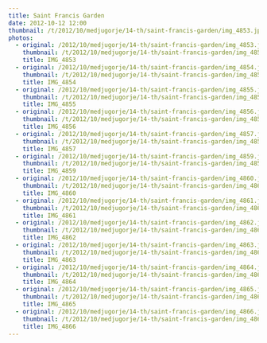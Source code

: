 ```yaml
---
title: Saint Francis Garden
date: 2012-10-12 12:00
thumbnail: /t/2012/10/medjugorje/14-th/saint-francis-garden/img_4853.jpg
photos:
  - original: /2012/10/medjugorje/14-th/saint-francis-garden/img_4853.jpg
    thumbnail: /t/2012/10/medjugorje/14-th/saint-francis-garden/img_4853.jpg
    title: IMG_4853
  - original: /2012/10/medjugorje/14-th/saint-francis-garden/img_4854.jpg
    thumbnail: /t/2012/10/medjugorje/14-th/saint-francis-garden/img_4854.jpg
    title: IMG_4854
  - original: /2012/10/medjugorje/14-th/saint-francis-garden/img_4855.jpg
    thumbnail: /t/2012/10/medjugorje/14-th/saint-francis-garden/img_4855.jpg
    title: IMG_4855
  - original: /2012/10/medjugorje/14-th/saint-francis-garden/img_4856.jpg
    thumbnail: /t/2012/10/medjugorje/14-th/saint-francis-garden/img_4856.jpg
    title: IMG_4856
  - original: /2012/10/medjugorje/14-th/saint-francis-garden/img_4857.jpg
    thumbnail: /t/2012/10/medjugorje/14-th/saint-francis-garden/img_4857.jpg
    title: IMG_4857
  - original: /2012/10/medjugorje/14-th/saint-francis-garden/img_4859.jpg
    thumbnail: /t/2012/10/medjugorje/14-th/saint-francis-garden/img_4859.jpg
    title: IMG_4859
  - original: /2012/10/medjugorje/14-th/saint-francis-garden/img_4860.jpg
    thumbnail: /t/2012/10/medjugorje/14-th/saint-francis-garden/img_4860.jpg
    title: IMG_4860
  - original: /2012/10/medjugorje/14-th/saint-francis-garden/img_4861.jpg
    thumbnail: /t/2012/10/medjugorje/14-th/saint-francis-garden/img_4861.jpg
    title: IMG_4861
  - original: /2012/10/medjugorje/14-th/saint-francis-garden/img_4862.jpg
    thumbnail: /t/2012/10/medjugorje/14-th/saint-francis-garden/img_4862.jpg
    title: IMG_4862
  - original: /2012/10/medjugorje/14-th/saint-francis-garden/img_4863.jpg
    thumbnail: /t/2012/10/medjugorje/14-th/saint-francis-garden/img_4863.jpg
    title: IMG_4863
  - original: /2012/10/medjugorje/14-th/saint-francis-garden/img_4864.jpg
    thumbnail: /t/2012/10/medjugorje/14-th/saint-francis-garden/img_4864.jpg
    title: IMG_4864
  - original: /2012/10/medjugorje/14-th/saint-francis-garden/img_4865.jpg
    thumbnail: /t/2012/10/medjugorje/14-th/saint-francis-garden/img_4865.jpg
    title: IMG_4865
  - original: /2012/10/medjugorje/14-th/saint-francis-garden/img_4866.jpg
    thumbnail: /t/2012/10/medjugorje/14-th/saint-francis-garden/img_4866.jpg
    title: IMG_4866
---
```


